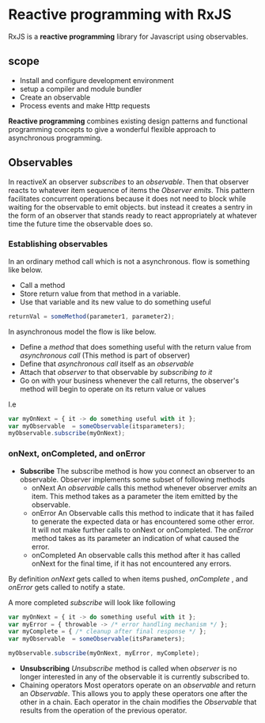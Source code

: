 # Reactive programming with RxJS
RxJS is a  __reactive programming__ library for Javascript using observables. 

## scope
* Install and configure development environment
* setup a compiler and module bundler
* Create an observable
* Process events and make Http requests

__Reactive programming__ combines existing design patterns and functional programming concepts to give a wonderful flexible approach to asynchronous programming.

## Observables
In reactiveX an observer _subscribes_ to an _observable_. Then that observer reacts to whatever item sequence of items the _Observer emits_. This pattern facilitates concurrent operations because it does not need to block while waiting for the observable to emit objects. but instead it creates a sentry in the form of an observer that stands ready to react appropriately at whatever time the future time the observable does so.

### Establishing observables
In an ordinary method call which is not a asynchronous. flow is something like below.
* Call a method
* Store return value from that method in a variable.
* Use that variable and its new value to do something useful
```js
returnVal = someMethod(parameter1, parameter2);
```

In asynchronous model the flow is like below.
* Define a _method_ that does something useful with the return value from _asynchronous call_ (This method is part of observer)
* Define that _asynchronous call_ itself as an _observable_
* Attach that _observer_ to that observable by _subscribing to it_
* Go on with your business whenever the call returns, the observer's method will begin to operate on its return value or values

I.e
```js
var myOnNext = { it -> do something useful with it };
var myObservable  = someObservable(itsparameters);
myObservable.subscribe(myOnNext);
```

### onNext, onCompleted, and onError
* __Subscribe__
The subscribe method is how you connect an observer to an observable. Observer implements some subset of following methods
    * onNext
        An _observable_ calls this method whenever observer _emits_ an item. This method takes as a parameter the item emitted by the observable.
    * onError
        An Observable calls this method to indicate that it has failed to generate the expected data or has encountered some other error. It will not make further calls to onNext or onCompleted. The _onError_ method takes as its parameter an indication of what caused the error.
    * onCompleted
        An observable calls this method after it has called onNext for the final time, if it has not encountered any errors.

By definition _onNext_ gets called to when items pushed, _onComplete_ , and _onError_ gets called to notify a state.

A more completed _subscribe_ will look like following
```js
var myOnNext = { it -> do something useful with it };
var myError = { throwable -> /* error handling mechanism */ };
var myComplete = { /* cleanup after final response */ };
var myObservable  = someObservable(itsParameters);

myObservable.subscribe(myOnNext, myError, myComplete);
```
* __Unsubscribing__
_Unsubscribe_ method is called when _observer_ is no longer interested in any of the observable it is currently subscribed to.
* Chaining operators
Most operators operate on an _observable_ and return an _Observable_. This allows you to apply these operators one after the other in a chain. Each operator in the chain modifies the _Observable_ that results from the operation of the previous operator.